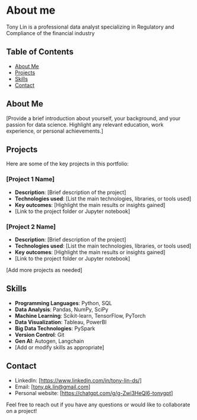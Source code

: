 # About me
Tony Lin is a professional data analyst specializing in Regulatory and Compliance of the financial industry


## Table of Contents
- [About Me](#about-me)
- [Projects](#projects)
- [Skills](#skills)
- [Contact](#contact)

## About Me

[Provide a brief introduction about yourself, your background, and your passion for data science. Highlight any relevant education, work experience, or personal achievements.]

## Projects

Here are some of the key projects in this portfolio:

### [Project 1 Name]
- **Description**: [Brief description of the project]
- **Technologies used**: [List the main technologies, libraries, or tools used]
- **Key outcomes**: [Highlight the main results or insights gained]
- [Link to the project folder or Jupyter notebook]

### [Project 2 Name]
- **Description**: [Brief description of the project]
- **Technologies used**: [List the main technologies, libraries, or tools used]
- **Key outcomes**: [Highlight the main results or insights gained]
- [Link to the project folder or Jupyter notebook]

[Add more projects as needed]

## Skills

- **Programming Languages**: Python, SQL
- **Data Analysis**: Pandas, NumPy, SciPy
- **Machine Learning**: Scikit-learn, TensorFlow, PyTorch
- **Data Visualization**: Tableau, PowerBI
- **Big Data Technologies**: PySpark
- **Version Control**: Git
- **Gen AI**: Autogen, Langchain
- [Add or modify skills as appropriate]

## Contact

- LinkedIn: [https://www.linkedin.com/in/tony-lin-ds/]
- Email: [tony.pk.lin@gmail.com]
- Personal website: [https://chatgpt.com/g/g-Zwi3HeQl6-tonygpt]

Feel free to reach out if you have any questions or would like to collaborate on a project!
